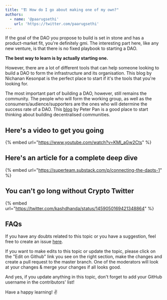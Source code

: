 ```yaml
---
title: "🏗 How do I go about making one of my own?"
authors:
  - name: '@paarugsethi'
    url: 'https://twitter.com/paarugsethi'
---
```


If the goal of the DAO you propose to build is set in stone and has a product-market fit, you're definitely gmi. The interesting part here, like any new venture, is that there is no fixed playbook to starting a DAO.

**The best way to learn is by actually starting one.**

However, there are a lot of different tools that can help someone looking to build a DAO to form the infrastructure and its organisation. This blog by Nichanan Kesonpat is the perfect place to start if it's the tools that you're looking for.

The most important part of building a DAO, however, still remains the community. The people who will form the working group, as well as the consumers/audience/supporters are the ones who will determine the success rate of a DAO. This [blog](https://medium.com/1kxnetwork/how-to-grow-decentralized-communities-1bf1044924f8) by Peter Pan is a good place to start thinking about building decentralised communities.

## Here's a video to get you going

{% embed url="https://www.youtube.com/watch?v=KMI_aGw2Cts" %}

## Here's an article for a complete deep dive

{% embed url="https://superteam.substack.com/p/connecting-the-daots-1" %}

## You can't go long without Crypto Twitter

{% embed url="https://twitter.com/kashdhanda/status/1459050169421348864" %}

## FAQs

If you have any doubts related to this topic or you have a suggestion, feel free to create an issue [here](https://github.com/SuperteamDAO/ground-zero/issues).

If you want to make edits to this topic or update the topic, please click on the "Edit on Github" link you see on the right section, make the changes and create a pull request to the master branch. One of the moderators will look at your changes & merge your changes if all looks good.

And yes, if you update anything in this topic, don't forget to add your GitHub username in the contributors' list!

Have a happy learning! ✌️
